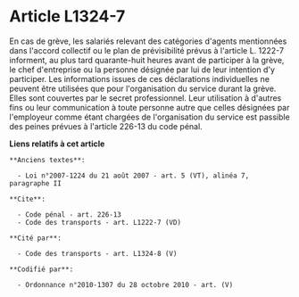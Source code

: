 # Article L1324-7

En cas de grève, les salariés relevant des catégories d'agents mentionnées dans l'accord collectif ou le plan de
prévisibilité prévus à l'article L. 1222-7 informent, au plus tard quarante-huit heures avant de participer à la grève, le
chef d'entreprise ou la personne désignée par lui de leur intention d'y participer. Les informations issues de ces
déclarations individuelles ne peuvent être utilisées que pour l'organisation du service durant la grève. Elles sont couvertes
par le secret professionnel. Leur utilisation à d'autres fins ou leur communication à toute personne autre que celles
désignées par l'employeur comme étant chargées de l'organisation du service est passible des peines prévues à l'article
226-13 du code pénal.

**Liens relatifs à cet article**

	**Anciens textes**:

	  - Loi n°2007-1224 du 21 août 2007 - art. 5 (VT), alinéa 7, paragraphe II

	**Cite**:

	  - Code pénal - art. 226-13
	  - Code des transports - art. L1222-7 (VD)

	**Cité par**:

	  - Code des transports - art. L1324-8 (V)

	**Codifié par**:

	  - Ordonnance n°2010-1307 du 28 octobre 2010 - art. (V)
